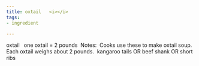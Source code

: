 ```yaml
---
title: oxtail   <i></i>
tags:
- ingredient

---
```

oxtail   one oxtail = 2 pounds  Notes:  Cooks use these to make oxtail soup.  Each oxtail weighs about 2 pounds.  kangaroo tails OR beef shank OR short ribs
